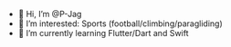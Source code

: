 - 👋 Hi, I’m @P-Jag
- 👀 I’m interested: Sports (football/climbing/paragliding)
- 🌱 I’m currently learning Flutter/Dart and Swift
